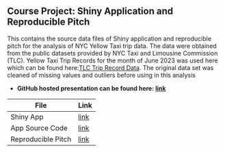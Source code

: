 ## Course Project: Shiny Application and Reproducible Pitch

This contains the source data files of Shiny application and reproducible pitch for the analysis of NYC Yellow Taxi trip data. The data were obtained from the public datasets provided by NYC Taxi and Limousine Commission (TLC). Yellow Taxi Trip Records for the month of June 2023 was used here which can be found here:[TLC Trip Record Data](https://www.nyc.gov/site/tlc/about/tlc-trip-record-data.page). The original data set was cleaned of missing values and outliers before using in this analysis

- **GitHub hosted presentation can be found here: [link](https://eranda-ihalagedara.github.io/datasciencecoursera/9.Developing%20Data%20Products/Course%20Project/presentation/NYC_Taxi_Data_Analysis.html#2)**

| File | Link |
| -- | -- |
| Shiny App | [link](https://eranda-i.shinyapps.io/NYC_Taxi_Data_Aanalysis/) |
| App Source Code | [link](https://github.com/eranda-ihalagedara/datasciencecoursera/tree/master/9.Developing%20Data%20Products/Course%20Project/app/NYC_Taxi_Data_Aanalysis) |
| Reproducible Pitch | [link](https://eranda-ihalagedara.github.io/datasciencecoursera/9.Developing%20Data%20Products/Course%20Project/presentation/NYC_Taxi_Data_Analysis.html#2) |

